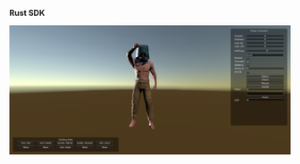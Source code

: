 <b>Rust SDK</b>

<p align="left">
  <img src="https://raw.githubusercontent.com/davenamic/Rust-SDK/master/Screenshot.png" width="600">
</p>